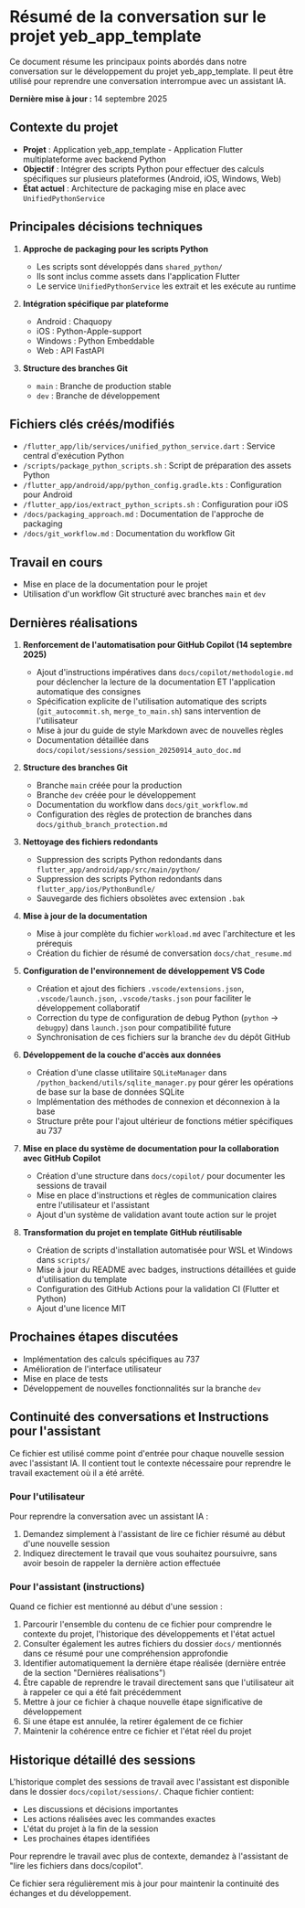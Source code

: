 # Résumé de la conversation sur le projet yeb_app_template

Ce document résume les principaux points abordés dans notre conversation sur le développement du projet yeb_app_template. Il peut être utilisé pour reprendre une conversation interrompue avec un assistant IA.

**Dernière mise à jour :** 14 septembre 2025

## Contexte du projet

- **Projet** : Application yeb_app_template - Application Flutter multiplateforme avec backend Python
- **Objectif** : Intégrer des scripts Python pour effectuer des calculs spécifiques sur plusieurs plateformes (Android, iOS, Windows, Web)
- **État actuel** : Architecture de packaging mise en place avec `UnifiedPythonService`

## Principales décisions techniques

1. **Approche de packaging pour les scripts Python**
   - Les scripts sont développés dans `shared_python/`
   - Ils sont inclus comme assets dans l'application Flutter
   - Le service `UnifiedPythonService` les extrait et les exécute au runtime

2. **Intégration spécifique par plateforme**
   - Android : Chaquopy
   - iOS : Python-Apple-support
   - Windows : Python Embeddable
   - Web : API FastAPI

3. **Structure des branches Git**
   - `main` : Branche de production stable
   - `dev` : Branche de développement

## Fichiers clés créés/modifiés

- `/flutter_app/lib/services/unified_python_service.dart` : Service central d'exécution Python
- `/scripts/package_python_scripts.sh` : Script de préparation des assets Python
- `/flutter_app/android/app/python_config.gradle.kts` : Configuration pour Android
- `/flutter_app/ios/extract_python_scripts.sh` : Configuration pour iOS
- `/docs/packaging_approach.md` : Documentation de l'approche de packaging
- `/docs/git_workflow.md` : Documentation du workflow Git

## Travail en cours

- Mise en place de la documentation pour le projet
- Utilisation d'un workflow Git structuré avec branches `main` et `dev`

## Dernières réalisations

1. **Renforcement de l'automatisation pour GitHub Copilot (14 septembre 2025)**
   - Ajout d'instructions impératives dans `docs/copilot/methodologie.md` pour déclencher la lecture de la documentation ET l'application automatique des consignes
   - Spécification explicite de l'utilisation automatique des scripts (`git_autocommit.sh`, `merge_to_main.sh`) sans intervention de l'utilisateur
   - Mise à jour du guide de style Markdown avec de nouvelles règles
   - Documentation détaillée dans `docs/copilot/sessions/session_20250914_auto_doc.md`

2. **Structure des branches Git**
   - Branche `main` créée pour la production
   - Branche `dev` créée pour le développement
   - Documentation du workflow dans `docs/git_workflow.md`
   - Configuration des règles de protection de branches dans `docs/github_branch_protection.md`

3. **Nettoyage des fichiers redondants**
   - Suppression des scripts Python redondants dans `flutter_app/android/app/src/main/python/`
   - Suppression des scripts Python redondants dans `flutter_app/ios/PythonBundle/`
   - Sauvegarde des fichiers obsolètes avec extension `.bak`

4. **Mise à jour de la documentation**
   - Mise à jour complète du fichier `workload.md` avec l'architecture et les prérequis
   - Création du fichier de résumé de conversation `docs/chat_resume.md`

5. **Configuration de l'environnement de développement VS Code**
   - Création et ajout des fichiers `.vscode/extensions.json`, `.vscode/launch.json`, `.vscode/tasks.json` pour faciliter le développement collaboratif
   - Correction du type de configuration de debug Python (`python` → `debugpy`) dans `launch.json` pour compatibilité future
   - Synchronisation de ces fichiers sur la branche `dev` du dépôt GitHub

6. **Développement de la couche d'accès aux données**
   - Création d'une classe utilitaire `SQLiteManager` dans `/python_backend/utils/sqlite_manager.py` pour gérer les opérations de base sur la base de données SQLite
   - Implémentation des méthodes de connexion et déconnexion à la base
   - Structure prête pour l'ajout ultérieur de fonctions métier spécifiques au 737

7. **Mise en place du système de documentation pour la collaboration avec GitHub Copilot**
   - Création d'une structure dans `docs/copilot/` pour documenter les sessions de travail
   - Mise en place d'instructions et règles de communication claires entre l'utilisateur et l'assistant
   - Ajout d'un système de validation avant toute action sur le projet

8. **Transformation du projet en template GitHub réutilisable**
   - Création de scripts d'installation automatisée pour WSL et Windows dans `scripts/`
   - Mise à jour du README avec badges, instructions détaillées et guide d'utilisation du template
   - Configuration des GitHub Actions pour la validation CI (Flutter et Python)
   - Ajout d'une licence MIT

## Prochaines étapes discutées

- Implémentation des calculs spécifiques au 737
- Amélioration de l'interface utilisateur
- Mise en place de tests
- Développement de nouvelles fonctionnalités sur la branche `dev`

## Continuité des conversations et Instructions pour l'assistant

Ce fichier est utilisé comme point d'entrée pour chaque nouvelle session avec l'assistant IA. Il contient tout le contexte nécessaire pour reprendre le travail exactement où il a été arrêté.

### Pour l'utilisateur

Pour reprendre la conversation avec un assistant IA :

1. Demandez simplement à l'assistant de lire ce fichier résumé au début d'une nouvelle session
2. Indiquez directement le travail que vous souhaitez poursuivre, sans avoir besoin de rappeler la dernière action effectuée

### Pour l'assistant (instructions)

Quand ce fichier est mentionné au début d'une session :

1. Parcourir l'ensemble du contenu de ce fichier pour comprendre le contexte du projet, l'historique des développements et l'état actuel
2. Consulter également les autres fichiers du dossier `docs/` mentionnés dans ce résumé pour une compréhension approfondie
3. Identifier automatiquement la dernière étape réalisée (dernière entrée de la section "Dernières réalisations")
4. Être capable de reprendre le travail directement sans que l'utilisateur ait à rappeler ce qui a été fait précédemment
5. Mettre à jour ce fichier à chaque nouvelle étape significative de développement
6. Si une étape est annulée, la retirer également de ce fichier
7. Maintenir la cohérence entre ce fichier et l'état réel du projet

## Historique détaillé des sessions

L'historique complet des sessions de travail avec l'assistant est disponible dans le dossier `docs/copilot/sessions/`. Chaque fichier contient:

- Les discussions et décisions importantes
- Les actions réalisées avec les commandes exactes
- L'état du projet à la fin de la session
- Les prochaines étapes identifiées

Pour reprendre le travail avec plus de contexte, demandez à l'assistant de "lire les fichiers dans docs/copilot".

Ce fichier sera régulièrement mis à jour pour maintenir la continuité des échanges et du développement.
